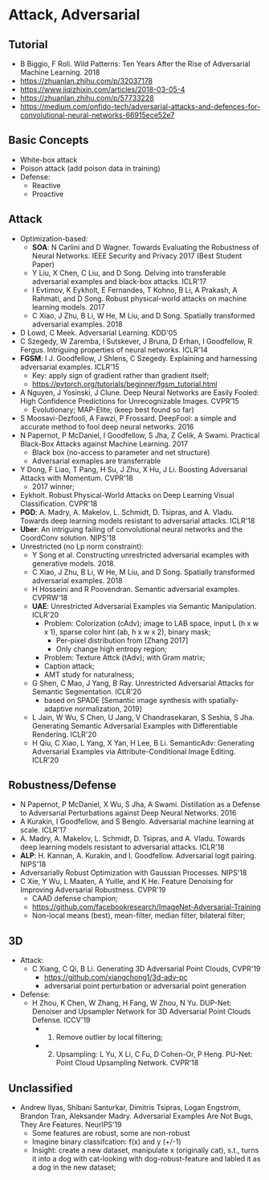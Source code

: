 # Attack, Adversarial

## Tutorial
- B Biggio, F Roli. Wild Patterns: Ten Years After the Rise of Adversarial Machine Learning. 2018
- https://zhuanlan.zhihu.com/p/32037178
- https://www.jiqizhixin.com/articles/2018-03-05-4
- https://zhuanlan.zhihu.com/p/57733228
- https://medium.com/onfido-tech/adversarial-attacks-and-defences-for-convolutional-neural-networks-66915ece52e7

## Basic Concepts
- White-box attack
- Poison attack (add poison data in training)
- Defense:
	- Reactive
	- Proactive

## Attack
- Optimization-based:
	- **SOA**: N Carlini and D Wagner. Towards Evaluating the Robustness of Neural Networks. IEEE Security and Privacy 2017 (Best Student Paper)
	- Y Liu, X Chen, C Liu, and D Song. Delving into transferable adversarial examples and black-box attacks. ICLR'17
	-  I Evtimov, K Eykholt, E Fernandes, T Kohno, B Li, A Prakash, A Rahmati, and D Song. Robust physical-world attacks on machine learning models. 2017
	- C Xiao, J Zhu, B Li, W He, M Liu, and D Song. Spatially transformed adversarial examples. 2018
- D Lowd, C Meek. Adversarial Learning. KDD'05
- C Szegedy, W Zaremba, I Sutskever, J Bruna, D Erhan, I Goodfellow, R Fergus. Intriguing properties of neural networks. ICLR'14
- **FGSM**: I J. Goodfellow, J Shlens, C Szegedy. Explaining and harnessing adversarial examples. ICLR'15
	- Key: apply sign of gradient rather than gradient itself;
	- https://pytorch.org/tutorials/beginner/fgsm_tutorial.html
- A Nguyen, J Yosinski, J Clune. Deep Neural Networks are Easily Fooled: High Confidence Predictions for Unrecognizable Images. CVPR'15
	- Evolutionary; MAP-Elite; (keep best found so far)
- S Moosavi-Dezfooli, A Fawzi, P Frossard. DeepFool: a simple and accurate method to fool deep neural networks. 2016
- N Papernot, P McDaniel, I Goodfellow, S Jha, Z Celik, A Swami. Practical Black-Box Attacks against Machine Learning. 2017
	- Black box (no-access to parameter and net structure)
	- Adversarial exmaples are transferrable
- Y Dong, F Liao, T Pang, H Su, J Zhu, X Hu, J Li. Boosting Adversarial Attacks with Momentum. CVPR'18
	- 2017 winner;
- Eykholt. Robust Physical-World Attacks on Deep Learning Visual Classification. CVPR'18
- **PGD**: A. Madry, A. Makelov, L. Schmidt, D. Tsipras, and A. Vladu. Towards deep learning models resistant to adversarial attacks. ICLR'18
- **Uber**: An intriguing failing of convolutional neural networks and the CoordConv solution. NIPS'18
- Unrestricted (no Lp norm constraint):
	- Y Song et al. Constructing unrestricted adversarial examples with generative models. 2018.
	- C Xiao, J Zhu, B Li, W He, M Liu, and D Song. Spatially transformed adversarial examples. 2018
	- H Hosseini and R Poovendran. Semantic adversarial examples. CVPRW'18
	- **UAE**: Unrestricted Adversarial Examples via Semantic Manipulation. ICLR'20
		- Problem: Colorization (cAdv); image to LAB space, input L (h x w x 1), sparse color hint (ab, h x w x 2), binary mask;
			- Per-pixel distribution from [Zhang 2017]
			- Only change high entropy region;
		- Problem: Texture Attck (tAdv); with Gram matrix;
		- Caption attack;
		- AMT study for naturalness;
	- G Shen, C Mao, J Yang, B Ray. Unrestricted Adversarial Attacks for Semantic Segmentation. ICLR'20
		- based on SPADE [Semantic image synthesis with spatially-adaptive normalization, 2019]
	- L Jain, W Wu, S Chen, U Jang, V Chandrasekaran, S Seshia, S Jha. Generating Semantic Adversarial Examples with Differentiable Rendering. ICLR'20
	- H Qiu, C Xiao, L Yang, X Yan, H Lee, B Li. SemanticAdv: Generating Adversarial Examples via Attribute-Conditional Image Editing. ICLR'20

## Robustness/Defense
- N Papernot, P McDaniel, X Wu, S Jha, A Swami. Distillation as a Defense to Adversarial Perturbations against Deep Neural Networks. 2016
- A Kurakin, I Goodfellow, and S Bengio. Adversarial machine learning at scale. ICLR'17
- A. Madry, A. Makelov, L. Schmidt, D. Tsipras, and A. Vladu. Towards deep learning models resistant to adversarial attacks. ICLR'18
- **ALP**: H. Kannan, A. Kurakin, and I. Goodfellow. Adversarial logit pairing. NIPS'18
- Adversarially Robust Optimization with Gaussian Processes. NIPS'18
- C Xie, Y Wu, L Maaten, A Yuille, and K He. Feature Denoising for Improving Adversarial Robustness. CVPR'19
	- CAAD defense champion;
	- https://github.com/facebookresearch/ImageNet-Adversarial-Training
	- Non-local means (best), mean-filter, median filter, bilateral filter;

## 3D
- Attack:
	- C Xiang, C Qi, B Li. Generating 3D Adversarial Point Clouds, CVPR'19
		- https://github.com/xiangchong1/3d-adv-pc
		- adversarial point perturbation or adversarial point generation
- Defense:
	- H Zhou, K Chen, W Zhang, H Fang, W Zhou, N Yu. DUP-Net: Denoiser and Upsampler Network for 3D Adversarial Point Clouds Defense. ICCV'19
		- 1. Remove outlier by local filtering;
		- 2. Upsampling: L Yu, X Li, C Fu, D Cohen-Or, P Heng. PU-Net: Point Cloud Upsampling Network. CVPR'18

## Unclassified
- Andrew Ilyas, Shibani Santurkar, Dimitris Tsipras, Logan Engstrom, Brandon Tran, Aleksander Madry. Adversarial Examples Are Not Bugs, They Are Features. NeurIPS'19
	- Some features are robust, some are non-robust
	- Imagine binary classifcation: f(x) and y (+/-1)
	- Insight: create a new dataset, manipulate x (originally cat), s.t., turns it into a dog with cat-looking with dog-robust-feature and labled it as a dog in the new dataset;